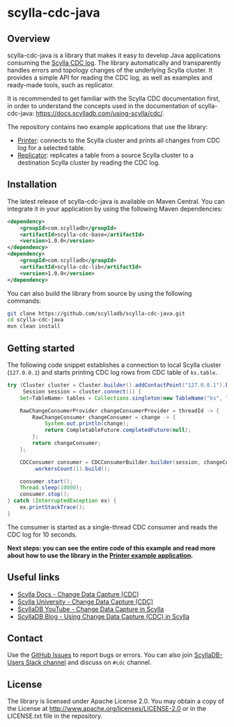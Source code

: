 # scylla-cdc-java

## Overview

scylla-cdc-java is a library that makes it easy to develop Java applications consuming the [Scylla CDC log](https://docs.scylladb.com/using-scylla/cdc/). The library automatically and transparently handles errors and topology changes of the underlying Scylla cluster. It provides a simple API for reading the CDC log, as well as examples and ready-made tools, such as replicator.

It is recommended to get familiar with the Scylla CDC documentation first, in order to understand the concepts used in the documentation of scylla-cdc-java: https://docs.scylladb.com/using-scylla/cdc/.

The repository contains two example applications that use the library:
- [Printer](scylla-cdc-printer): connects to the Scylla cluster and prints all changes from CDC log for a selected table.
- [Replicator](scylla-cdc-replicator): replicates a table from a source Scylla cluster to a destination Scylla cluster by reading the CDC log.

## Installation

The latest release of scylla-cdc-java is available on Maven Central. You can integrate it in your application by using the following Maven dependencies:
```xml
<dependency>
    <groupId>com.scylladb</groupId>
    <artifactId>scylla-cdc-base</artifactId>
    <version>1.0.0</version>
</dependency>
<dependency>
    <groupId>com.scylladb</groupId>
    <artifactId>scylla-cdc-lib</artifactId>
    <version>1.0.0</version>
</dependency>
```

You can also build the library from source by using the following commands:
```bash
git clone https://github.com/scylladb/scylla-cdc-java.git
cd scylla-cdc-java
mvn clean install
```

## Getting started

The following code snippet establishes a connection to local Scylla cluster (`127.0.0.1`) and starts printing CDC log rows from CDC table of `ks.table`.

```java
try (Cluster cluster = Cluster.builder().addContactPoint("127.0.0.1").build();
     Session session = cluster.connect()) {
    Set<TableName> tables = Collections.singleton(new TableName("ks", "table"));

    RawChangeConsumerProvider changeConsumerProvider = threadId -> {
        RawChangeConsumer changeConsumer = change -> {
            System.out.println(change);
            return CompletableFuture.completedFuture(null);
        };
        return changeConsumer;
    };

    CDCConsumer consumer = CDCConsumerBuilder.builder(session, changeConsumerProvider, tables)
        .workersCount(1).build();

    consumer.start();
    Thread.sleep(10000);
    consumer.stop();
} catch (InterruptedException ex) {
    ex.printStackTrace();
}
```

The consumer is started as a single-thread CDC consumer and reads the CDC log for 10 seconds.

**Next steps: you can see the entire code of this example and read more about how to use the library in the [Printer example application](scylla-cdc-printer).**

## Useful links

- [Scylla Docs - Change Data Capture (CDC)](https://docs.scylladb.com/using-scylla/cdc/)
- [Scylla University - Change Data Capture (CDC)](https://university.scylladb.com/courses/scylla-operations/lessons/change-data-capture-cdc/)
- [ScyllaDB YouTube - Change Data Capture in Scylla](https://www.youtube.com/watch?v=392Nbfrq7Dg)
- [ScyllaDB Blog - Using Change Data Capture (CDC) in Scylla](https://www.scylladb.com/2020/07/23/using-change-data-capture-cdc-in-scylla/)

## Contact

Use the [GitHub Issues](https://github.com/scylladb/scylla-cdc-java/issues) to report bugs or errors. You can also join [ScyllaDB-Users Slack channel](http://slack.scylladb.com/) and discuss on `#cdc` channel.

## License

The library is licensed under Apache License 2.0. You may obtain a copy of the License at http://www.apache.org/licenses/LICENSE-2.0 or in the LICENSE.txt file in the repository.
